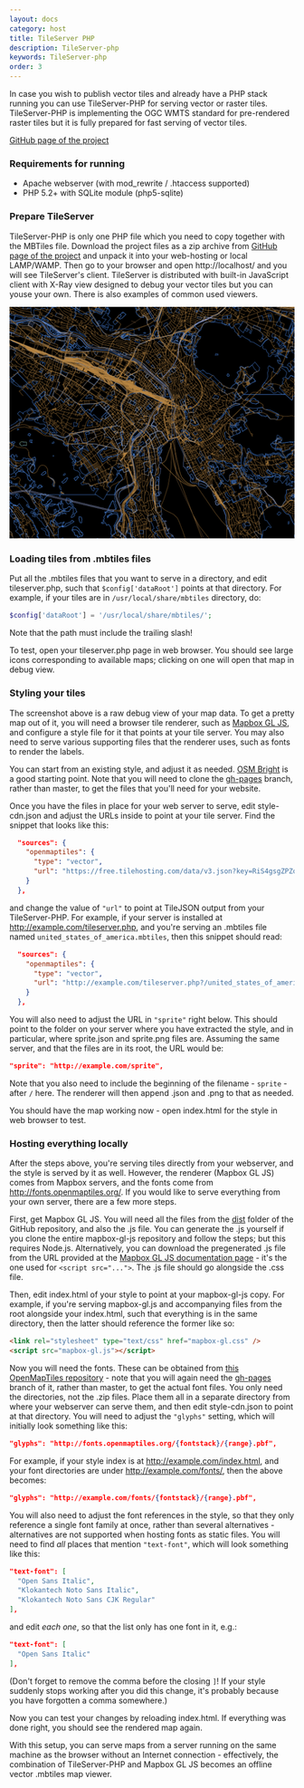 ```yaml
---
layout: docs
category: host
title: TileServer PHP
description: TileServer-php
keywords: TileServer-php
order: 3
---
```


In case you wish to publish vector tiles and already have a PHP stack running
you can use TileServer-PHP for serving vector or raster tiles.
TileServer-PHP is implementing the OGC WMTS standard for pre-rendered
raster tiles but it is fully prepared for fast serving of vector tiles.

[GitHub page of the project](https://github.com/klokantech/tileserver-php)

### Requirements for running
- Apache webserver (with mod_rewrite / .htaccess supported)
- PHP 5.2+ with SQLite module (php5-sqlite)

### Prepare TileServer
TileServer-PHP is only one PHP file which you need to copy together with the MBTiles file.
Download the project files as a zip archive from [GitHub page of the project](https://github.com/klokantech/tileserver-php)
and unpack it into your web-hosting or local LAMP/WAMP. Then go to your browser
and open http://localhost/<path-to-your-folder> and you will see TileServer's client.
TileServer is distributed with built-in JavaScript client with X-Ray view designed
to debug your vector tiles but you can youse your own. There is also examples of common used viewers.

![X-Ray](/docs/media/tileserver-php_1.png)

### Loading tiles from .mbtiles files

Put all the .mbtiles files that you want to serve in a directory, and edit tileserver.php, such that `$config['dataRoot']` points at that directory. For example, if your tiles are in `/usr/local/share/mbtiles` directory, do:
```php
$config['dataRoot'] = '/usr/local/share/mbtiles/';
```
Note that the path must include the trailing slash!

To test, open your tileserver.php page in web browser. You should see large icons corresponding to available maps; clicking on one will open that map in debug view.

### Styling your tiles

The screenshot above is a raw debug view of your map data. To get a pretty map out of it, you will need a browser tile renderer, such as [Mapbox GL JS](https://github.com/mapbox/mapbox-gl-js), and configure a style file for it that points at your tile server. You may also need to serve various supporting files that the renderer uses, such as fonts to render the labels.

You can start from an existing style, and adjust it as needed. [OSM Bright](https://github.com/openmaptiles/osm-bright-gl-style) is a good starting point. Note that you will need to clone the [gh-pages](https://github.com/openmaptiles/osm-bright-gl-style/tree/gh-pages) branch, rather than master, to get the files that you'll need for your website.

Once you have the files in place for your web server to serve, edit style-cdn.json and adjust the URLs inside to point at your tile server. Find the snippet that looks like this:

```json
  "sources": {
    "openmaptiles": {
      "type": "vector",
      "url": "https://free.tilehosting.com/data/v3.json?key=RiS4gsgZPZqeeMlIyxFo"
    }
  },
```

and change the value of `"url"` to point at TileJSON output from your TileServer-PHP. For example, if your server is installed at http://example.com/tileserver.php, and you're serving an .mbtiles file named `united_states_of_america.mbtiles`, then this snippet should read:

```json
  "sources": {
    "openmaptiles": {
      "type": "vector",
      "url": "http://example.com/tileserver.php?/united_states_of_america.json"
    }
  },
  ```
You will also need to adjust the URL in `"sprite"` right below. This should point to the folder on your server where you have extracted the style, and in particular, where sprite.json and sprite.png files are. Assuming the same server, and that the files are in its root, the URL would be:

```json
"sprite": "http://example.com/sprite",
```
Note that you also need to include the beginning of the filename - `sprite` - after `/` here. The renderer will then append .json and .png to that as needed.

You should have the map working now - open index.html for the style in web browser to test.

### Hosting everything locally

After the steps above, you're serving tiles directly from your webserver, and the style is served by it as well. However, the renderer (Mapbox GL JS) comes from Mapbox servers, and the fonts come from http://fonts.openmaptiles.org/. If you would like to serve everything from your own server, there are a few more steps.

First, get Mapbox GL JS. You will need all the files from the [dist](https://github.com/mapbox/mapbox-gl-js/tree/master/dist/) folder of the GitHub repository, and also the .js file. You can generate the .js yourself if you clone the entire mapbox-gl-js repository and follow the steps; but this requires Node.js. Alternatively, you can download the pregenerated .js file from the URL provided at the [Mapbox GL JS documentation page](https://www.mapbox.com/mapbox-gl-js/api/) - it's the one used for `<script src="...">`. The .js file should go alongside the .css file.

Then, edit index.html of your style to point at your mapbox-gl-js copy. For example, if you're serving mapbox-gl.js and accompanying files from the root alongside your index.html, such that everything is in the same directory, then the latter should reference the former like so:

```html
<link rel="stylesheet" type="text/css" href="mapbox-gl.css" />
<script src="mapbox-gl.js"></script>
```

Now you will need the fonts. These can be obtained from [this OpenMapTiles repository](https://github.com/openmaptiles/fonts) - note that you will again need the [gh-pages](https://github.com/openmaptiles/fonts/tree/gh-pages) branch of it, rather than master, to get the actual font files. You only need the directories, not the .zip files. Place them all in a separate directory from where your webserver can serve them, and then edit style-cdn.json to point at that directory. You will need to adjust the `"glyphs"` setting, which will initially look something like this:

```json
"glyphs": "http://fonts.openmaptiles.org/{fontstack}/{range}.pbf",
```

For example, if your style index is at http://example.com/index.html, and your font directories are under http://example.com/fonts/, then the above becomes:

```json
"glyphs": "http://example.com/fonts/{fontstack}/{range}.pbf",
```

You will also need to adjust the font references in the style, so that they only reference a single font family at once, rather than several alternatives - alternatives are not supported when hosting fonts as static files. You will need to find *all* places that mention `"text-font"`, which will look something like this:

```json
"text-font": [
  "Open Sans Italic",
  "Klokantech Noto Sans Italic",
  "Klokantech Noto Sans CJK Regular"
],
```

and edit *each one*, so that the list only has one font in it, e.g.:

```json
"text-font": [
  "Open Sans Italic"
],
```

(Don't forget to remove the comma before the closing `]`! If your style suddenly stops working after you did this change, it's probably because you have forgotten a comma somewhere.)

Now you can test your changes by reloading index.html. If everything was done right, you should see the rendered map again.

With this setup, you can serve maps from a server running on the same machine as the browser without an Internet connection - effectively, the combination of TileServer-PHP and Mapbox GL JS becomes an offline vector .mbtiles map viewer.
